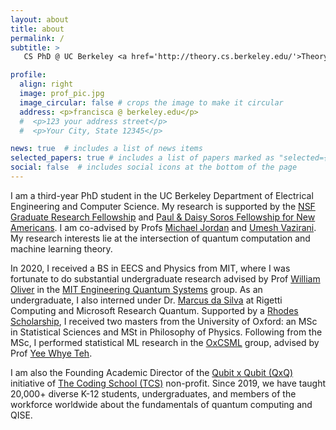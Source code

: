 ```yaml
---
layout: about
title: about
permalink: /
subtitle: >
   CS PhD @ UC Berkeley <a href='http://theory.cs.berkeley.edu/'>Theory Group</a> and <a href='https://bair.berkeley.edu/index.html'>BAIR Lab</a>. 

profile:
  align: right
  image: prof_pic.jpg
  image_circular: false # crops the image to make it circular
  address: <p>francisca @ berkeley.edu</p> 
  #  <p>123 your address street</p>
  #  <p>Your City, State 12345</p>

news: true  # includes a list of news items
selected_papers: true # includes a list of papers marked as "selected={true}"
social: false  # includes social icons at the bottom of the page
---
```


<p>I am a third-year PhD student in the UC Berkeley Department of Electrical Engineering and Computer Science. My research is supported by the <a href="https://www.nsfgrfp.org/" rel="external nofollow noopener" target="_blank">NSF Graduate Research Fellowship</a> and <a href="https://www.pdsoros.org/" rel="external nofollow noopener" target="_blank">Paul & Daisy Soros Fellowship for New Americans</a>. I am co-advised by Profs <a href="http://people.eecs.berkeley.edu/~jordan/" rel="external nofollow noopener" target="_blank">Michael Jordan</a> and <a href="http://people.eecs.berkeley.edu/~vazirani/" rel="external nofollow noopener" target="_blank">Umesh Vazirani</a>.
My research interests lie at the intersection of quantum computation and machine learning theory.</p>

<p>In 2020, I received a BS in EECS and Physics from MIT, where I was fortunate to do substantial undergraduate research advised by Prof <a href="https://equs.mit.edu/william-d-oliver/" rel="external nofollow noopener" target="_blank">William Oliver</a> in the <a href="https://equs.mit.edu/" rel="external nofollow noopener" target="_blank">MIT Engineering Quantum Systems</a> group. As an undergraduate, I also interned under Dr. <a href="https://marcusps.github.io/" rel="external nofollow noopener" target="_blank"> Marcus da Silva</a> at Rigetti Computing and Microsoft Research Quantum. Supported by a <a href="https://www.rhodeshouse.ox.ac.uk/scholarships/the-rhodes-scholarship/" rel="external nofollow noopener" target="_blank">Rhodes Scholarship</a>, I received two masters from the University of Oxford: an MSc in Statistical Sciences and MSt in Philosophy of Physics. Following from the MSc, I performed statistical ML research in the <a href="https://csml.stats.ox.ac.uk/" rel="external nofollow noopener" target="_blank">OxCSML</a> group, advised by Prof <a href="https://www.stats.ox.ac.uk/~teh/" rel="external nofollow noopener" target="_blank">Yee Whye Teh</a>.</p>

<p>I am also the Founding Academic Director of the <a href="https://www.qubitbyqubit.org/" rel="external nofollow noopener" target="_blank">Qubit x Qubit (QxQ)</a> initiative of <a href="https://the-cs.org/" rel="external nofollow noopener" target="_blank">The Coding School (TCS)</a> non-profit. Since 2019, we have taught 20,000+ diverse K-12 students, undergraduates, and members of the workforce worldwide about the fundamentals of quantum computing and QISE.</p>


<!-- Write your biography here. Tell the world about yourself. Link to your favorite [subreddit](http://reddit.com). You can put a picture in, too. The code is already in, just name your picture `prof_pic.jpg` and put it in the `img/` folder.

Put your address / P.O. box / other info right below your picture. You can also disable any these elements by editing `profile` property of the YAML header of your `_pages/about.md`. Edit `_bibliography/papers.bib` and Jekyll will render your [publications page](/al-folio/publications/) automatically.

Link to your social media connections, too. This theme is set up to use [Font Awesome icons](http://fortawesome.github.io/Font-Awesome/) and [Academicons](https://jpswalsh.github.io/academicons/), like the ones below. Add your Facebook, Twitter, LinkedIn, Google Scholar, or just disable all of them. -->
